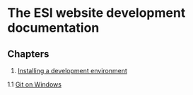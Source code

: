 The ESI website development documentation
=========================================
Chapters
--------
1. [Installing a development environment](1-bootstraping.md)
 
1.1 [Git on Windows](1.1-git-windows.md)
